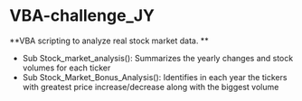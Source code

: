 # VBA-challenge_JY

**VBA scripting to analyze real stock market data. **
* Sub Stock_market_analysis(): Summarizes the yearly changes and stock volumes for each ticker
* Sub Stock_Market_Bonus_Analysis(): Identifies in each year the tickers with greatest price increase/decrease along with the biggest volume

